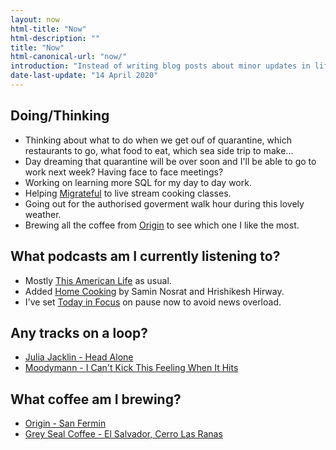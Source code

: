```yaml
---
layout: now
html-title: "Now"
html-description: ""
title: "Now"
html-canonical-url: "now/"
introduction: "Instead of writing blog posts about minor updates in life, I’m dedicating a space here to writing about the things I’d tell friends and family were going on if I hadn’t seen them for a while."
date-last-update: "14 April 2020"
---
```


## Doing/Thinking

* Thinking about what to do when we get ouf of quarantine, which restaurants to go, what food to eat, which sea side trip to make...
* Day dreaming that quarantine will be over soon and I'll be able to go to work next week? Having face to face meetings?
* Working on learning more SQL for my day to day work.
* Helping [Migrateful](https://www.migrateful.org) to live stream cooking classes.
* Going out for the authorised goverment walk hour during this lovely weather.
* Brewing all the coffee from [Origin](https://origincoffee.co.uk) to see which one I like the most.

## What podcasts am I currently listening to?
* Mostly [This American Life](https://overcast.fm/itunes201671138/this-american-life) as usual.
* Added [Home Cooking](https://overcast.fm/itunes1503149669/home-cooking) by Samin Nosrat and Hrishikesh Hirway.
* I've set [Today in Focus](https://overcast.fm/itunes1440133626/today-in-focus) on pause now to avoid news overload.

## Any tracks on a loop?
* [Julia Jacklin - Head Alone](https://juliajacklin.bandcamp.com/track/head-alone)
* [Moodymann - I Can't Kick This Feeling When It Hits](https://moodymann.bandcamp.com/track/i-cant-kick-this-feeling-when-it-hits)

## What coffee am I brewing?
* [Origin - San Fermin](https://www.origincoffee.co.uk/collections/coffee/products/san-fermin)
* [Grey Seal Coffee - El Salvador, Cerro Las Ranas](https://www.greysealcoffee.co.uk/shop1/elsalvador)

